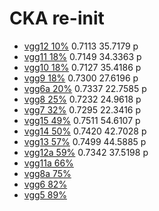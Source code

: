 # CKA re-init
- [vgg12 10%](https://github.com/YHJYH/Machine_Learning/blob/main/projects/Master_Thesis/experiments/recka12.md#reinit-cka-vgg12) 0.7113 35.7179 p
- [vgg11 18%](https://github.com/YHJYH/Machine_Learning/blob/main/projects/Master_Thesis/experiments/recka11.md#vgg11-reinit-cka) 0.7149 34.3363 p
- [vgg10 18%](https://github.com/YHJYH/Machine_Learning/blob/main/projects/Master_Thesis/experiments/recka10.md#vgg10-cka-reinit) 0.7127 35.4186 p
- [vgg9 18%](https://github.com/YHJYH/Machine_Learning/blob/main/projects/Master_Thesis/experiments/recka9.md#vgg9-cka-reinit) 0.7300 27.6196 p
- [vgg6a 20%](https://github.com/YHJYH/Machine_Learning/blob/main/projects/Master_Thesis/experiments/recka6a.md#vgg6a-cka-reinit) 0.7337 22.7585 p
- [vgg8 25%](https://github.com/YHJYH/Machine_Learning/blob/main/projects/Master_Thesis/experiments/recka8.md#vgg8-cka-reinit) 0.7232 24.9618 p
- [vgg7 32%](https://github.com/YHJYH/Machine_Learning/blob/main/projects/Master_Thesis/experiments/recka7.md#vgg7-cka-reinit) 0.7295 22.3416 p
- [vgg15 49%](https://github.com/YHJYH/Machine_Learning/blob/main/projects/Master_Thesis/experiments/recka15.md#vgg15-reinint-cka) 0.7511 54.6107 p
- [vgg14 50%](https://github.com/YHJYH/Machine_Learning/blob/main/projects/Master_Thesis/experiments/recka14.md#vgg14-reinint-cka) 0.7420 42.7028 p
- [vgg13 57%](https://github.com/YHJYH/Machine_Learning/blob/main/projects/Master_Thesis/experiments/recka13.md#vgg13-reinint-cka) 0.7499 44.5885 p
- [vgg12a 59%](https://github.com/YHJYH/Machine_Learning/blob/main/projects/Master_Thesis/experiments/recka12a.md#vgg12a-reinit-cka) 0.7342 37.5198 p
- [vgg11a 66%](https://github.com/YHJYH/Machine_Learning/blob/main/projects/Master_Thesis/experiments/recka11a.md#vgg11a-cka-reinit) 
- [vgg8a 75%](https://github.com/YHJYH/Machine_Learning/blob/main/projects/Master_Thesis/experiments/recka8a.md#vgg8a-cka-reinit)
- [vgg6 82%](https://github.com/YHJYH/Machine_Learning/blob/main/projects/Master_Thesis/experiments/recka6.md#vgg6-cka-reinit)
- [vgg5 89%](https://github.com/YHJYH/Machine_Learning/blob/main/projects/Master_Thesis/experiments/recka5.md#vgg5-cka-reinit)
